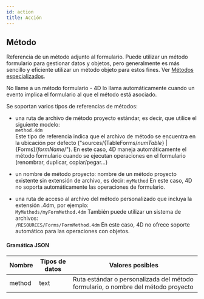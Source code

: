 ```yaml
---
id: action
title: Acción
---
```



## Método

Referencia de un método adjunto al formulario. Puede utilizar un método formulario para gestionar datos y objetos, pero generalmente es más sencillo y eficiente utilizar un método objeto para estos fines. Ver [Métodos especializados](Concepts/methods.md#specialized-methods).

No llame a un método formulario - 4D lo llama automáticamente cuando un evento implica el formulario al que el método está asociado.

Se soportan varios tipos de referencias de métodos:

- una ruta de archivo de método proyecto estándar, es decir, que utilice el siguiente modelo:  
  `method.4dm`  
  Este tipo de referencia indica que el archivo de método se encuentra en la ubicación por defecto ("sources/{TableForms/*numTable*} | {Forms}/*formName*/"). En este caso, 4D maneja automáticamente el método formulario cuando se ejecutan operaciones en el formulario (renombrar, duplicar, copiar/pegar...)

- un nombre de método proyecto: nombre de un método proyecto existente sin extensión de archivo, es decir: `myMethod` En este caso, 4D no soporta automáticamente las operaciones de formulario.

- una ruta de acceso al archivo del método personalizado que incluya la extensión .4dm, por ejemplo:  
  `MyMethods/myFormMethod.4dm` También puede utilizar un sistema de archivos:  
  `/RESOURCES/Forms/FormMethod.4dm` En este caso, 4D no ofrece soporte automático para las operaciones con objetos.


#### Gramática JSON

| Nombre | Tipos de datos | Valores posibles                                                                  |
| ------ | -------------- | --------------------------------------------------------------------------------- |
| method | text           | Ruta estándar o personalizada del método formulario, o nombre del método proyecto |

